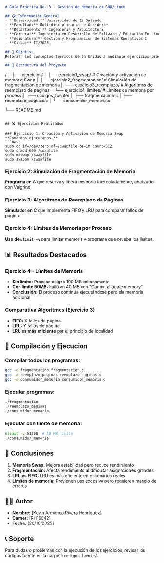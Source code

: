 ```markdown
# Guía Práctica No. 3 - Gestión de Memoria en GNU/Linux

## 📋 Información General
- **Universidad:** Universidad de El Salvador
- **Facultad:** Multidisciplinaria de Occidente  
- **Departamento:** Ingeniería y Arquitectura
- **Carrera:** Ingeniería en Desarrollo de Software / Educación En Línea
- **Asignatura:** Gestión y Programación de Sistemas Operativos I
- **Ciclo:** II/2025

## 🎯 Objetivo
Reforzar los conceptos teóricos de la Unidad 3 mediante ejercicios prácticos en GNU/Linux, familiarizando a los estudiantes con la gestión de memoria.

## 📁 Estructura del Proyecto
```
/
│
├── ejercicios/
│   ├── ejercicio1_swap/          # Creación y activación de memoria Swap
│   ├── ejercicio2_fragmentacion/ # Simulación de fragmentación de memoria
│   ├── ejercicio3_reemplazo/     # Algoritmos de reemplazo de páginas
│   └── ejercicio4_limites/       # Límites de memoria por proceso
│
├── codigos_fuente/
│   ├── fragmentacion.c
│   ├── reemplazo_paginas.c
│   └── consumidor_memoria.c

└── README.md
```

## 🛠️ Ejercicios Realizados

### Ejercicio 1: Creación y Activación de Memoria Swap
**Comandos ejecutados:**
```bash
sudo dd if=/dev/zero of=/swapfile bs=1M count=512
sudo chmod 600 /swapfile
sudo mkswap /swapfile
sudo swapon /swapfile
```

### Ejercicio 2: Simulación de Fragmentación de Memoria
**Programa en C** que reserva y libera memoria intercaladamente, analizado con Valgrind.

### Ejercicio 3: Algoritmos de Reemplazo de Páginas  
**Simulador en C** que implementa FIFO y LRU para comparar fallos de página.

### Ejercicio 4: Límites de Memoria por Proceso
**Uso de `ulimit -v`** para limitar memoria y programa que prueba los límites.

## 📊 Resultados Destacados

### Ejercicio 4 - Límites de Memoria
- **Sin límite:** Proceso asignó 100 MB exitosamente
- **Con límite 50MB:** Falló en 40 MB con "Cannot allocate memory"
- **Conclusión:** El proceso continúa ejecutándose pero sin memoria adicional

### Comparativa Algoritmos (Ejercicio 3)
- **FIFO:** X fallos de página
- **LRU:** Y fallos de página  
- **LRU es más eficiente** por el principio de localidad

## 🚀 Compilación y Ejecución

### Compilar todos los programas:
```bash
gcc -o fragmentacion fragmentacion.c
gcc -o reemplazo_paginas reemplazo_paginas.c  
gcc -o consumidor_memoria consumidor_memoria.c
```

### Ejecutar programas:
```bash
./fragmentacion
./reemplazo_paginas
./consumidor_memoria
```

### Ejecutar con límite de memoria:
```bash
ulimit -v 51200  # 50 MB límite
./consumidor_memoria
```

## 📝 Conclusiones

1. **Memoria Swap:** Mejora estabilidad pero reduce rendimiento
2. **Fragmentación:** Afecta rendimiento al dificultar asignaciones grandes  
3. **LRU vs FIFO:** LRU es más eficiente en escenarios reales
4. **Límites de memoria:** Previenen uso excesivo pero requieren manejo de errores

## 👨‍💻 Autor
- **Nombre:** [Kevin Armando Rivera Henríquez]
- **Carnet:** [RH16042]
- **Fecha:** [26/10/2025]

## 📞 Soporte
Para dudas o problemas con la ejecución de los ejercicios, revisar los códigos fuente en la carpeta `codigos_fuente/`.
```
